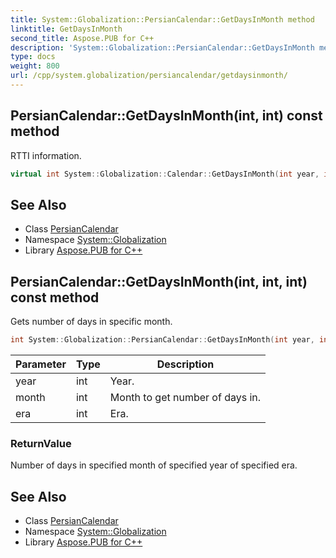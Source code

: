 ```yaml
---
title: System::Globalization::PersianCalendar::GetDaysInMonth method
linktitle: GetDaysInMonth
second_title: Aspose.PUB for C++
description: 'System::Globalization::PersianCalendar::GetDaysInMonth method. RTTI information in C++.'
type: docs
weight: 800
url: /cpp/system.globalization/persiancalendar/getdaysinmonth/
---
```

## PersianCalendar::GetDaysInMonth(int, int) const method


RTTI information.

```cpp
virtual int System::Globalization::Calendar::GetDaysInMonth(int year, int month) const
```

## See Also

* Class [PersianCalendar](../)
* Namespace [System::Globalization](../../)
* Library [Aspose.PUB for C++](../../../)
## PersianCalendar::GetDaysInMonth(int, int, int) const method


Gets number of days in specific month.

```cpp
int System::Globalization::PersianCalendar::GetDaysInMonth(int year, int month, int era) const override
```


| Parameter | Type | Description |
| --- | --- | --- |
| year | int | Year. |
| month | int | Month to get number of days in. |
| era | int | Era. |

### ReturnValue

Number of days in specified month of specified year of specified era.

## See Also

* Class [PersianCalendar](../)
* Namespace [System::Globalization](../../)
* Library [Aspose.PUB for C++](../../../)
